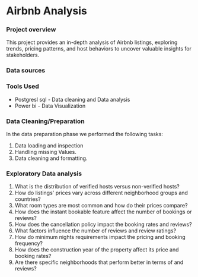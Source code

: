 # Airbnb Analysis
### Project overview
This project provides an in-depth analysis of Airbnb listings, exploring trends, pricing patterns, and host behaviors to uncover valuable insights for stakeholders.

### Data sources

### Tools Used

- Postgresl sql - Data cleaning and Data analysis
- Power bi - Data Visualization

### Data Cleaning/Preparation 

In the data preparation phase we performed the following tasks:
1. Data loading and inspection
2. Handling missing Values.
3. Data cleaning and formatting.

### Exploratory Data analysis

1. What is the distribution of verified hosts versus non-verified hosts?
2. How do listings' prices vary across different neighborhood groups and countries?
3. What room types are most common and how do their prices compare?
4. How does the instant bookable feature affect the number of bookings or reviews?
5. How does the cancellation policy impact the booking rates and reviews?
6. What factors influence the number of reviews and review ratings?
7. How do minimum nights requirements impact the pricing and booking frequency?
8. How does the construction year of the property affect its price and booking rates?
9. Are there specific neighborhoods that perform better in terms of and reviews?

